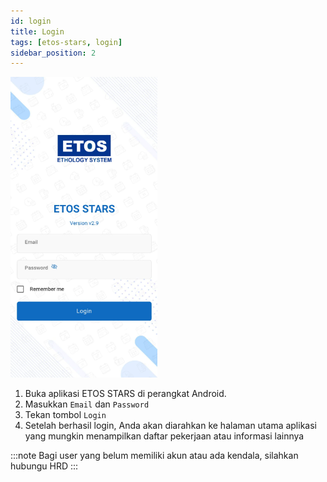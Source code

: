 ```yaml
---
id: login
title: Login
tags: [etos-stars, login]
sidebar_position: 2
---
```

![Login](./img/login.png)
1. Buka aplikasi ETOS STARS di perangkat Android.
2. Masukkan `Email` dan `Password`
3. Tekan tombol `Login`
4. Setelah berhasil login, Anda akan diarahkan ke halaman utama aplikasi yang mungkin menampilkan daftar pekerjaan atau informasi lainnya

:::note
Bagi user yang belum memiliki akun atau ada kendala, silahkan hubungu HRD
:::